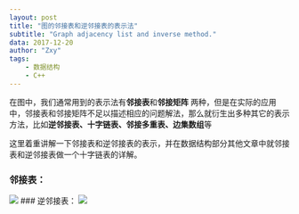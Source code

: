```yaml
---
layout: post
title: "图的邻接表和逆邻接表的表示法"
subtitle: "Graph adjacency list and inverse method."
data: 2017-12-20
author: "Zxy"
tags:
    - 数据结构
    - C++
---
```


在图中，我们通常用到的表示法有**邻接表**和**邻接矩阵** 两种，但是在实际的应用中，邻接表和邻接矩阵不足以描述相应的问题解法，那么就衍生出多种其它的表示方法，比如**逆邻接表、十字链表、邻接多重表、边集数组**等

这里着重讲解一下邻接表和逆邻接表的表示，并在数据结构部分其他文章中就邻接表和逆邻接表做一个十字链表的详解。

### 邻接表：
<img src="https://img-blog.csdn.net/20130429141605716">
### 逆邻接表：
<img src="https://gss1.bdstatic.com/-vo3dSag_xI4khGkpoWK1HF6hhy/baike/c0%3Dbaike80%2C5%2C5%2C80%2C26/sign=b853ffa01738534398c28f73f27adb1b/c2cec3fdfc0392455bf1edc38094a4c27c1e25b1.jpg">